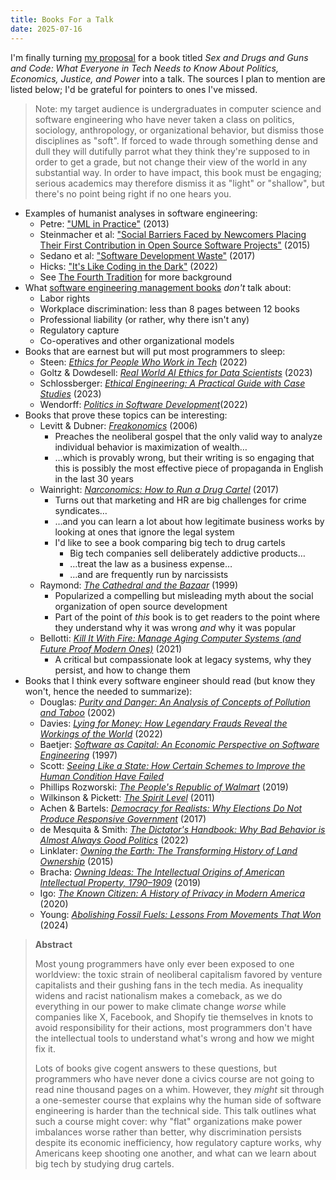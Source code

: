 ```yaml
---
title: Books For a Talk
date: 2025-07-16
---
```


I'm finally turning [my proposal](@root/ideas/sdgc/) for a book titled
*Sex and Drugs and Guns and Code: What Everyone in Tech Needs to Know About Politics, Economics, Justice, and Power*
into a talk.
The sources I plan to mention are listed below;
I'd be grateful for pointers to ones I've missed.

> Note: my target audience is undergraduates in computer science and software engineering
> who have never taken a class on politics, sociology, anthropology, or organizational behavior,
> but dismiss those disciplines as "soft".
> If forced to wade through something dense and dull
> they will dutifully parrot what they think they're supposed to in order to get a grade,
> but not change their view of the world in any substantial way.
> In order to have impact,
> this book must be engaging;
> serious academics may therefore dismiss it as "light" or "shallow",
> but there's no point being right if no one hears you.

-   Examples of humanist analyses in software engineering:
    -   Petre: ["UML in Practice"](https://dl.acm.org/doi/10.5555/2486788.2486883) (2013)
    -   Steinmacher et al: ["Social Barriers Faced by Newcomers Placing Their First Contribution in Open Source Software Projects"](https://doi.org/10.1145/2675133.2675215) (2015)
    -   Sedano et al: ["Software Development Waste"](http://dx.doi.org/10.1109/icse.2017.20) (2017)
    -   Hicks: ["It's Like Coding in the Dark"](https://www.catharsisinsight.com/reports) (2022)
    -   See [The Fourth Tradition](@root/2022/12/29/the-fourth-tradition/) for more background
-   What [software engineering management books](@root/2024/12/03/software-engineering-management-books/) *don't* talk about:
    -   Labor rights
    -   Workplace discrimination: less than 8 pages between 12 books
    -   Professional liability (or rather, why there isn't any)
    -   Regulatory capture
    -   Co-operatives and other organizational models
-   Books that are earnest but will put most programmers to sleep:
    -   Steen: *[Ethics for People Who Work in Tech](https://isbnsearch.org/isbn/9780367542436)* (2022)
    -   Goltz & Dowdesell: *[Real World AI Ethics for Data Scientists](https://isbnsearch.org/isbn/9781032275055)* (2023)
    -   Schlossberger: *[Ethical Engineering: A Practical Guide with Case Studies](https://isbnsearch.org/isbn/9781032151120)* (2023)
    -   Wendorff: *[Politics in Software Development](https://isbnsearch.org/isbn/9781484273791)*(2022)
-   Books that prove these topics can be interesting:
    -   Levitt & Dubner: <em><a href="https://isbnsearch.org/isbn/9780061234002">Freakonomics</a></em> (2006)
        -   Preaches the neoliberal gospel that the only valid way to analyze individual behavior is maximization of wealth…
        -   …which is provably wrong, but their writing is so engaging that this is possibly the most effective piece of propaganda in English in the last 30 years
    -   Wainright: <em><a href="https://isbnsearch.org/isbn/9781610397704">Narconomics: How to Run a Drug Cartel</a></em> (2017)
        -   Turns out that marketing and HR are big challenges for crime syndicates…
        -   …and you can learn a lot about how legitimate business works by looking at ones that ignore the legal system
        -   I'd like to see a book comparing big tech to drug cartels
            -   Big tech companies sell deliberately addictive products…
            -   …treat the law as a business expense…
            -   …and are frequently run by narcissists
    -   Raymond: <em><a href="https://isbnsearch.org/isbn/9781565927247">The Cathedral and the Bazaar</a></em> (1999)
        -   Popularized a compelling but misleading myth about the social organization of open source development
        -   Part of the point of *this* book is to get readers to the point where they understand why it was wrong *and* why it was popular
    -   Bellotti: <em><a href="https://isbnsearch.org/isbn/9781718501188">Kill It With Fire: Manage Aging Computer Systems (and Future Proof Modern Ones)</a></em> (2021)
        -   A critical but compassionate look at legacy systems, why they persist, and how to change them
-   Books that I think every software engineer should read (but know they won't, hence the needed to summarize):
    -   Douglas: <em><a href="https://isbnsearch.org/isbn/9780415289955">Purity and Danger: An Analysis of Concepts of Pollution and Taboo</a></em> (2002)
    -   Davies: <em><a href="https://isbnsearch.org/isbn/9781982114947">Lying for Money: How Legendary Frauds Reveal the Workings of the World</a></em> (2022)
    -   Baetjer: <em><a href="https://isbnsearch.org/isbn/9780818677793">Software as Capital: An Economic Perspective on Software Engineering</a></em> (1997)
    -   Scott: <em><a href="https://isbnsearch.org/isbn/9780300078152">Seeing Like a State: How Certain Schemes to Improve the Human Condition Have Failed</a></em>
    -   Phillips Rozworski: <em><a href="https://isbnsearch.org/isbn/9781786635167">The People's Republic of Walmart</a></em> (2019)
    -   Wilkinson & Pickett: <em><a href="https://isbnsearch.org/isbn/9781608193417">The Spirit Level</a></em> (2011)
    -   Achen & Bartels: <em><a href="https://isbnsearch.org/isbn/9780691178240">Democracy for Realists: Why Elections Do Not Produce Responsive Government</a></em> (2017)
    -   de Mesquita & Smith: <em><a href="https://isbnsearch.org/isbn/9781541701366">The Dictator's Handbook: Why Bad Behavior is Almost Always Good Politics</a></em> (2022)
    -   Linklater: <em><a href="https://isbnsearch.org/isbn/9781620402917">Owning the Earth: The Transforming History of Land Ownership</a></em> (2015)
    -   Bracha: <em><a href="https://isbnsearch.org/isbn/9781108790697">Owning Ideas: The Intellectual Origins of American Intellectual Property, 1790–1909</a></em> (2019)
    -   Igo: <em><a href="https://isbnsearch.org/isbn/9780674244795">The Known Citizen: A History of Privacy in Modern America</a></em> (2020)
    -   Young: <em><a href="https://isbnsearch.org/isbn/9798887440330">Abolishing Fossil Fuels: Lessons From Movements That Won</a></em> (2024)

> **Abstract**
>
> Most young programmers have only ever been exposed to one worldview:
> the toxic strain of neoliberal capitalism favored by venture capitalists and their gushing fans in the tech media.
> As inequality widens and racist nationalism makes a comeback,
> as we do everything in our power to make climate change *worse*
> while companies like X, Facebook, and Shopify tie themselves in knots to avoid responsibility for their actions,
> most programmers don't have the intellectual tools to understand what's wrong and how we might fix it.
>
> Lots of books give cogent answers to these questions,
> but programmers who have never done a civics course
> are not going to read nine thousand pages on a whim.
> However,
> they *might* sit through a one-semester course that explains why the human side of software engineering
> is harder than the technical side.
> This talk outlines what such a course might cover:
> why "flat" organizations make power imbalances worse rather than better,
> why discrimination persists despite its economic inefficiency,
> how regulatory capture works,
> why Americans keep shooting one another,
> and what can we learn about big tech by studying drug cartels.
